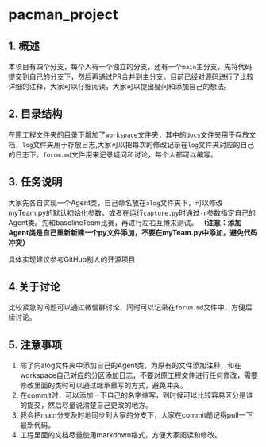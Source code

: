 # pacman_project

## 1. 概述

本项目有四个分支，每个人有一个独立的分支，还有一个`main`主分支，先将代码提交到自己的分支下，然后再通过PR合并到主分支。目前已经对源码进行了比较详细的注释，大家可以仔细阅读，大家可以提出疑问和添加自己的想法。

## 2. 目录结构

在原工程文件夹的目录下增加了`workspace`文件夹，其中的`docs`文件夹用于存放文档，`log`文件夹用于存放日志,大家可以把每次的修改记录在`log`文件夹对应的自己的日志下。`forum.md`文件用来记录疑问和讨论，每个人都可以编写。

## 3. 任务说明
大家先各自实现一个Agent类，自己命名放在`alog`文件夹下，可以修改myTeam.py的默认初始化参数，或者在运行`capture.py`时通过`-r`参数指定自己的Agent类。先和baselineTeam比赛，再进行左右互博来测试。
**（注意：添加Agent类是自己重新新建一个py文件添加，不要在myTeam.py中添加，避免代码冲突）**

具体实现建议参考GitHub别人的开源项目

## 4.关于讨论
比较紧急的问题可以通过微信群讨论，同时可以记录在`forum.md`文件中，方便后续讨论。

## 5. 注意事项

1. 除了向alog文件夹中添加自己的Agent类，为原有的文件添加注释，和在workspace自己对应的分区添加日志，不要对原工程文件进行任何修改，需要修改里面的类时可以通过继承重写的方式，避免冲突。
2. 在commit时，可以添加一下自己的名字缩写，到时候可以比较容易区分是谁的提交，然后尽量说清楚自己更改的地方。
3. 我会把main分支及时地同步到大家的分支下，大家在commit前记得pull一下最新代码。
4. 工程里面的文档尽量使用markdown格式，方便大家阅读和修改。
